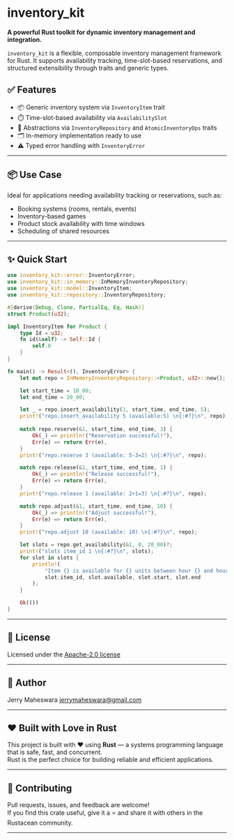 # inventory_kit

**A powerful Rust toolkit for dynamic inventory management and integration.**

`inventory_kit` is a flexible, composable inventory management framework for Rust. It supports availability tracking, time-slot-based reservations, and structured extensibility through traits and generic types.

## ✅ Features

- 📦 Generic inventory system via `InventoryItem` trait
- ⏱️ Time-slot-based availability via `AvailabilitySlot`
- 🧠 Abstractions via `InventoryRepository` and `AtomicInventoryOps` traits
- 🗂️ In-memory implementation ready to use
- ⚠️ Typed error handling with `InventoryError`

---

## 📦 Use Case

Ideal for applications needing availability tracking or reservations, such as:

- Booking systems (rooms, rentals, events)
- Inventory-based games
- Product stock availability with time windows
- Scheduling of shared resources

---

## ✨ Quick Start

```rust
use inventory_kit::error::InventoryError;
use inventory_kit::in_memory::InMemoryInventoryRepository;
use inventory_kit::model::InventoryItem;
use inventory_kit::repository::InventoryRepository;

#[derive(Debug, Clone, PartialEq, Eq, Hash)]
struct Product(u32);

impl InventoryItem for Product {
    type Id = u32;
    fn id(&self) -> Self::Id {
        self.0
    }
}

fn main() -> Result<(), InventoryError> {
    let mut repo = InMemoryInventoryRepository::<Product, u32>::new();

    let start_time = 10_00;
    let end_time = 20_00;

    let _ = repo.insert_availability(1, start_time, end_time, 5);
    print!("repo.insert_availability 5 (available:5) \n{:#?}\n", repo);
    
    match repo.reserve(&1, start_time, end_time, 3) {
        Ok(_) => println!("Reservation successful!"),
        Err(e) => return Err(e),
    }
    print!("repo.reserve 3 (available: 5-3=2) \n{:#?}\n", repo);

    match repo.release(&1, start_time, end_time, 1) {
        Ok(_) => println!("Release successful!"),
        Err(e) => return Err(e),
    }
    print!("repo.release 1 (available: 2+1=3) \n{:#?}\n", repo);

    match repo.adjust(&1, start_time, end_time, 10) {
        Ok(_) => println!("Adjust successful!"),
        Err(e) => return Err(e),
    }
    print!("repo.adjust 10 (available: 10) \n{:#?}\n", repo);

    let slots = repo.get_availability(&1, 0, 20_00)?;
    print!("slots item_id 1 \n{:#?}\n", slots);
    for slot in slots {
        println!(
            "Item {} is available for {} units between hour {} and hour {}.",
            slot.item_id, slot.available, slot.start, slot.end
        );
    }

    Ok(())
}
```

---

## 📄 License

Licensed under the [Apache-2.0 license](http://www.apache.org/licenses/LICENSE-2.0.txt)

---

## 👨 Author

Jerry Maheswara <jerrymaheswara@gmail.com>

---

## ❤️ Built with Love in Rust

This project is built with ❤️ using **Rust** — a systems programming language that is safe, fast, and concurrent.  
Rust is the perfect choice for building reliable and efficient applications.

---

## 🤝 Contributing

Pull requests, issues, and feedback are welcome!  
If you find this crate useful, give it a ⭐ and share it with others in the Rustacean community.

---